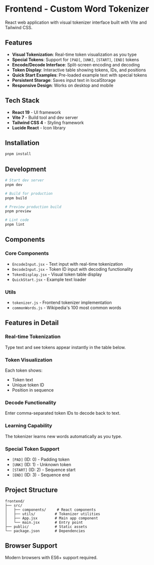# Frontend - Custom Word Tokenizer

React web application with visual tokenizer interface built with Vite and Tailwind CSS.

## Features

- **Visual Tokenization**: Real-time token visualization as you type
- **Special Tokens**: Support for `[PAD]`, `[UNK]`, `[START]`, `[END]` tokens
- **Encode/Decode Interface**: Split-screen encoding and decoding
- **Token Display**: Interactive table showing tokens, IDs, and positions
- **Quick Start Examples**: Pre-loaded example text with special tokens
- **Persistent Storage**: Saves input text in localStorage
- **Responsive Design**: Works on desktop and mobile

## Tech Stack

- **React 19** - UI framework
- **Vite 7** - Build tool and dev server  
- **Tailwind CSS 4** - Styling framework
- **Lucide React** - Icon library

## Installation

```bash
pnpm install
```

## Development

```bash
# Start dev server
pnpm dev

# Build for production
pnpm build

# Preview production build
pnpm preview

# Lint code
pnpm lint
```

## Components

### Core Components
- `EncodeInput.jsx` - Text input with real-time tokenization
- `DecodeInput.jsx` - Token ID input with decoding functionality
- `TokenDisplay.jsx` - Visual token table display
- `QuickStart.jsx` - Example text loader

### Utils
- `tokenizer.js` - Frontend tokenizer implementation
- `commonWords.js` - Wikipedia's 100 most common words

## Features in Detail

### Real-time Tokenization
Type text and see tokens appear instantly in the table below.

### Token Visualization
Each token shows:
- Token text
- Unique token ID
- Position in sequence

### Decode Functionality
Enter comma-separated token IDs to decode back to text.

### Learning Capability
The tokenizer learns new words automatically as you type.

### Special Token Support
- `[PAD]` (ID: 0) - Padding token
- `[UNK]` (ID: 1) - Unknown token
- `[START]` (ID: 2) - Sequence start
- `[END]` (ID: 3) - Sequence end

## Project Structure

```
frontend/
├── src/
│   ├── components/     # React components
│   ├── utils/         # Tokenizer utilities
│   ├── App.jsx        # Main app component
│   └── main.jsx       # Entry point
├── public/            # Static assets
└── package.json       # Dependencies
```

## Browser Support

Modern browsers with ES6+ support required.